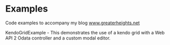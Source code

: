 Examples
========

Code examples to accompany my blog www.greaterheights.net 

KendoGridExample - This demonstrates the use of a kendo grid with a Web API 2 Odata controller and a custom modal editor.
